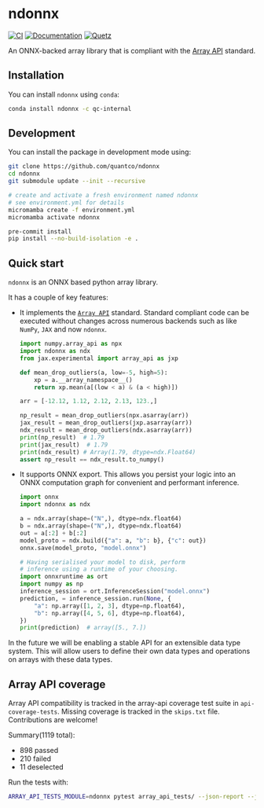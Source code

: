 # ndonnx

[![CI](https://github.com/quantco/ndonnx/actions/workflows/ci.yml/badge.svg?branch=main)](https://github.com/quantco/ndonnx/actions/workflows/ci.yml)
[![Documentation](https://img.shields.io/badge/docs-latest-success?branch=main&style=plastic)](https://docs.dev.quantco.cloud/qc-github-artifacts/Quantco/ndonnx/latest/index.html)
[![Quetz](https://img.shields.io/badge/quetz-ndonnx-success?style=plastic)](https://conda.prod.quantco.cloud/channels/qc-internal/packages/ndonnx)

An ONNX-backed array library that is compliant with the [Array API](https://data-apis.org/array-api/) standard.

## Installation

You can install `ndonnx` using `conda`:

```bash
conda install ndonnx -c qc-internal
```

## Development

You can install the package in development mode using:

```bash
git clone https://github.com/quantco/ndonnx
cd ndonnx
git submodule update --init --recursive

# create and activate a fresh environment named ndonnx
# see environment.yml for details
micromamba create -f environment.yml
micromamba activate ndonnx

pre-commit install
pip install --no-build-isolation -e .
```

## Quick start

`ndonnx` is an ONNX based python array library.

It has a couple of key features:

- It implements the [`Array API`](https://data-apis.org/array-api/) standard. Standard compliant code can be executed without changes across numerous backends such as like `NumPy`, `JAX` and now `ndonnx`.

  ```python
  import numpy.array_api as npx
  import ndonnx as ndx
  from jax.experimental import array_api as jxp

  def mean_drop_outliers(a, low=-5, high=5):
      xp = a.__array_namespace__()
      return xp.mean(a[(low < a) & (a < high)])

  arr = [-12.12, 1.12, 2.12, 2.13, 123.,]

  np_result = mean_drop_outliers(npx.asarray(arr))
  jax_result = mean_drop_outliers(jxp.asarray(arr))
  ndx_result = mean_drop_outliers(ndx.asarray(arr))
  print(np_result)  # 1.79
  print(jax_result)  # 1.79
  print(ndx_result) # Array(1.79, dtype=ndx.Float64)
  assert np_result == ndx_result.to_numpy()
  ```

- It supports ONNX export. This allows you persist your logic into an ONNX computation graph for convenient and performant inference.

  ```python
  import onnx
  import ndonnx as ndx

  a = ndx.array(shape=("N",), dtype=ndx.float64)
  b = ndx.array(shape=("N",), dtype=ndx.float64)
  out = a[:2] + b[:2]
  model_proto = ndx.build({"a": a, "b": b}, {"c": out})
  onnx.save(model_proto, "model.onnx")

  # Having serialised your model to disk, perform
  # inference using a runtime of your choosing.
  import onnxruntime as ort
  import numpy as np
  inference_session = ort.InferenceSession("model.onnx")
  prediction, = inference_session.run(None, {
      "a": np.array([1, 2, 3], dtype=np.float64),
      "b": np.array([4, 5, 6], dtype=np.float64),
  })
  print(prediction)  # array([5., 7.])
  ```

In the future we will be enabling a stable API for an extensible data type system. This will allow users to define their own data types and operations on arrays with these data types.

## Array API coverage

Array API compatibility is tracked in the array-api coverage test suite in `api-coverage-tests`. Missing coverage is tracked in the `skips.txt` file. Contributions are welcome!

Summary(1119 total):

- 898 passed
- 210 failed
- 11 deselected

Run the tests with:

```bash
ARRAY_API_TESTS_MODULE=ndonnx pytest array_api_tests/ --json-report --json-report-file=api-coverage-tests.json -n auto
```
